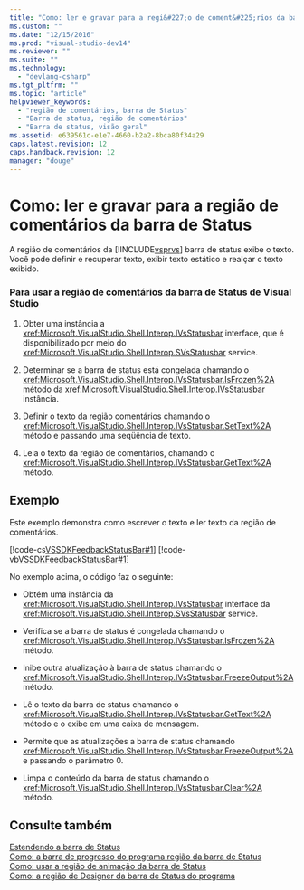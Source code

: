 ```yaml
---
title: "Como: ler e gravar para a regi&#227;o de coment&#225;rios da barra de Status | Microsoft Docs"
ms.custom: ""
ms.date: "12/15/2016"
ms.prod: "visual-studio-dev14"
ms.reviewer: ""
ms.suite: ""
ms.technology: 
  - "devlang-csharp"
ms.tgt_pltfrm: ""
ms.topic: "article"
helpviewer_keywords: 
  - "região de comentários, barra de Status"
  - "Barra de status, região de comentários"
  - "Barra de status, visão geral"
ms.assetid: e639561c-e1e7-4660-b2a2-8bca80f34a29
caps.latest.revision: 12
caps.handback.revision: 12
manager: "douge"
---
```

# Como: ler e gravar para a regi&#227;o de coment&#225;rios da barra de Status
A região de comentários da [!INCLUDE[vsprvs](../code-quality/includes/vsprvs_md.md)] barra de status exibe o texto.  Você pode definir e recuperar texto, exibir texto estático e realçar o texto exibido.  
  
### Para usar a região de comentários da barra de Status de Visual Studio  
  
1.  Obter uma instância a <xref:Microsoft.VisualStudio.Shell.Interop.IVsStatusbar> interface, que é disponibilizado por meio do <xref:Microsoft.VisualStudio.Shell.Interop.SVsStatusbar> service.  
  
2.  Determinar se a barra de status está congelada chamando o <xref:Microsoft.VisualStudio.Shell.Interop.IVsStatusbar.IsFrozen%2A> método da <xref:Microsoft.VisualStudio.Shell.Interop.IVsStatusbar> instância.  
  
3.  Definir o texto da região comentários chamando o <xref:Microsoft.VisualStudio.Shell.Interop.IVsStatusbar.SetText%2A> método e passando uma seqüência de texto.  
  
4.  Leia o texto da região de comentários, chamando o <xref:Microsoft.VisualStudio.Shell.Interop.IVsStatusbar.GetText%2A> método.  
  
## Exemplo  
 Este exemplo demonstra como escrever o texto e ler texto da região de comentários.  
  
 [!code-cs[VSSDKFeedbackStatusBar#1](../misc/codesnippet/CSharp/how-to-read-from-and-write-to-the-feedback-region-of-the-status-bar_1.cs)]
 [!code-vb[VSSDKFeedbackStatusBar#1](../misc/codesnippet/VisualBasic/how-to-read-from-and-write-to-the-feedback-region-of-the-status-bar_1.vb)]  
  
 No exemplo acima, o código faz o seguinte:  
  
-   Obtém uma instância da <xref:Microsoft.VisualStudio.Shell.Interop.IVsStatusbar> interface da <xref:Microsoft.VisualStudio.Shell.Interop.SVsStatusbar> service.  
  
-   Verifica se a barra de status é congelada chamando o <xref:Microsoft.VisualStudio.Shell.Interop.IVsStatusbar.IsFrozen%2A> método.  
  
-   Inibe outra atualização à barra de status chamando o <xref:Microsoft.VisualStudio.Shell.Interop.IVsStatusbar.FreezeOutput%2A> método.  
  
-   Lê o texto da barra de status chamando o <xref:Microsoft.VisualStudio.Shell.Interop.IVsStatusbar.GetText%2A> método e o exibe em uma caixa de mensagem.  
  
-   Permite que as atualizações a barra de status chamando <xref:Microsoft.VisualStudio.Shell.Interop.IVsStatusbar.FreezeOutput%2A> e passando o parâmetro 0.  
  
-   Limpa o conteúdo da barra de status chamando o <xref:Microsoft.VisualStudio.Shell.Interop.IVsStatusbar.Clear%2A> método.  
  
## Consulte também  
 [Estendendo a barra de Status](../extensibility/extending-the-status-bar.md)   
 [Como: a barra de progresso do programa região da barra de Status](../misc/how-to-program-the-progress-bar-region-of-the-status-bar.md)   
 [Como: usar a região de animação da barra de Status](../misc/how-to-use-the-animation-region-of-the-status-bar.md)   
 [Como: a região de Designer da barra de Status do programa](../Topic/How%20to:%20Program%20the%20Designer%20Region%20of%20the%20Status%20Bar.md)
